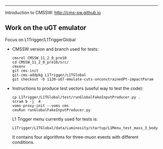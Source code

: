 *******************************
Introduction to CMSSW: http://cms-sw.github.io


**Work on the uGT emulator** 
---
Focus on L1Trigger/L1TriggerGlobal

-  CMSSW version and branch used for tests:
   ```
   cmsrel CMSSW_11_2_0_pre10
   cd CMSSW_11_2_0_pre10/src/	
   cmsenv
   git cms-init
   git-cms-addpkg L1Trigger/L1TGlobal
   git checkout -b 1120-uGT-emulate-cuts-unconstrainedPt-impactParam	
   ```
-  Instructions to produce test vectors (useful way to test the code):
   ```
   cp L1Trigger/L1TGlobal/test/runGlobalFakeInputProducer.py .
   scram b -j  4
   voms-proxy-init --voms cms
   cmsRun runGlobalFakeInputProducer.py    
   ```
   L1 Trigger menu currently used for tests is: 
   ```
   L1Trigger/L1TGlobal/data/Luminosity/startup/L1Menu_test_mass_3_body_reduced.xml 
   ```
   It contains four algorithms for three-muon events with different conditions.
